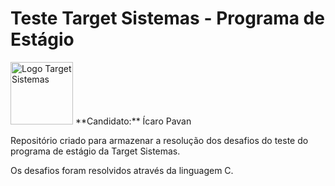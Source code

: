 # Teste Target Sistemas - Programa de Estágio
<img width="100" src="https://attachments.gupy.io/production/companies/519/career/574/images/logo.png" alt="Logo Target Sistemas">
**Candidato:** Ícaro Pavan

Repositório criado para armazenar a resolução dos desafios do teste do programa de estágio da Target Sistemas.

Os desafios foram resolvidos através da linguagem C.

